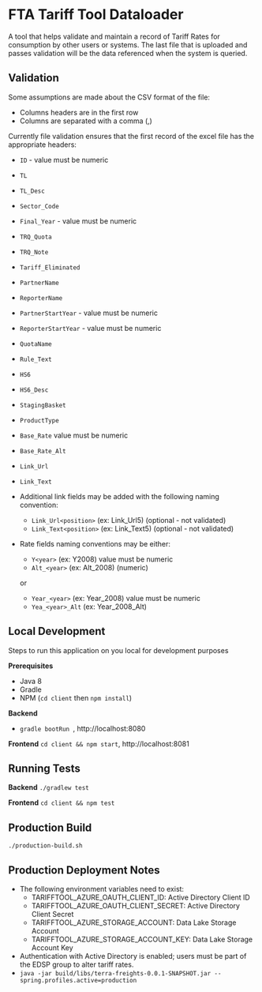 # FTA Tariff Tool Dataloader
A tool that helps validate and maintain a record of Tariff Rates for consumption by other users or systems.
The last file that is uploaded and passes validation will be the data referenced when the system is queried.

## Validation
Some assumptions are made about the CSV format of the file:
  - Columns headers are in the first row
  - Columns are separated with a comma (,)
  
Currently file validation ensures that the first record of the excel file has the appropriate headers:

- ```ID``` - value must be numeric
- ```TL```
- ```TL_Desc```
- ```Sector_Code```
- ```Final_Year``` - value must be numeric
- ```TRQ_Quota```
- ```TRQ_Note```
- ```Tariff_Eliminated```
- ```PartnerName```
- ```ReporterName```
- ```PartnerStartYear``` - value must be numeric
- ```ReporterStartYear``` - value must be numeric
- ```QuotaName```
- ```Rule_Text```
- ```HS6```
- ```HS6_Desc```
- ```StagingBasket```
- ```ProductType```
- ```Base_Rate``` value must be numeric
- ```Base_Rate_Alt```
- ```Link_Url```
- ```Link_Text```
- Additional link fields may be added with the following naming convention:
    - ```Link_Url<position>``` (ex: Link_Url5) (optional - not validated)
    - ```Link_Text<position>``` (ex: Link_Text5) (optional - not validated)
- Rate fields naming conventions may be either:
    - ```Y<year>``` (ex: Y2008) value must be numeric
    - ```Alt_<year>``` (ex: Alt_2008) (numeric)
    
    or
    - ```Year_<year>``` (ex: Year_2008) value must be numeric
    - ```Yea_<year>_Alt``` (ex: Year_2008_Alt)

## Local Development
Steps to run this application on you local for development purposes

**Prerequisites** 
 - Java 8
 - Gradle
 - NPM (`cd client` then `npm install`)

**Backend** 
 - `gradle bootRun `, http://localhost:8080

**Frontend** `cd client && npm start`, http://localhost:8081

## Running Tests

**Backend** `./gradlew test`

**Frontend**  `cd client && npm test`

## Production Build
```./production-build.sh```

## Production Deployment Notes
 - The following environment variables need to exist:
    - TARIFFTOOL_AZURE_OAUTH_CLIENT_ID: Active Directory Client ID
    - TARIFFTOOL_AZURE_OAUTH_CLIENT_SECRET: Active Directory Client Secret
    - TARIFFTOOL_AZURE_STORAGE_ACCOUNT: Data Lake Storage Account
    - TARIFFTOOL_AZURE_STORAGE_ACCOUNT_KEY: Data Lake Storage Account Key
 - Authentication with Active Directory is enabled; users must be part of the EDSP group to alter tariff rates.
 - `java -jar build/libs/terra-freights-0.0.1-SNAPSHOT.jar --spring.profiles.active=production`
 

